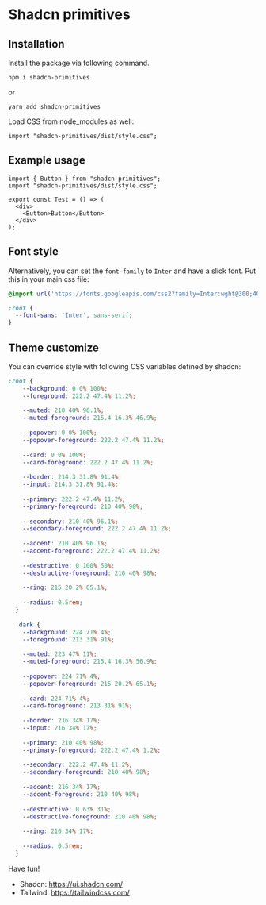 # Shadcn primitives


## Installation

Install the package via following command.

```
npm i shadcn-primitives
```

or 

```
yarn add shadcn-primitives
```

Load CSS from node_modules as well:

```
import "shadcn-primitives/dist/style.css";
```

## Example usage

``` tsx
import { Button } from "shadcn-primitives";
import "shadcn-primitives/dist/style.css";

export const Test = () => (
  <div>
    <Button>Button</Button>
  </div>
);

```

## Font style

Alternatively, you can set the `font-family` to `Inter` and have a slick font. Put this in your main css file:

``` css
@import url('https://fonts.googleapis.com/css2?family=Inter:wght@300;400;500;600;700&display=swap');

:root {
  --font-sans: 'Inter', sans-serif;
}

```

## Theme customize

You can override style with following CSS variables defined by shadcn:

``` css
:root {
    --background: 0 0% 100%;
    --foreground: 222.2 47.4% 11.2%;
 
    --muted: 210 40% 96.1%;
    --muted-foreground: 215.4 16.3% 46.9%;
 
    --popover: 0 0% 100%;
    --popover-foreground: 222.2 47.4% 11.2%;
 
    --card: 0 0% 100%;
    --card-foreground: 222.2 47.4% 11.2%;
 
    --border: 214.3 31.8% 91.4%;
    --input: 214.3 31.8% 91.4%;
 
    --primary: 222.2 47.4% 11.2%;
    --primary-foreground: 210 40% 98%;
 
    --secondary: 210 40% 96.1%;
    --secondary-foreground: 222.2 47.4% 11.2%;
 
    --accent: 210 40% 96.1%;
    --accent-foreground: 222.2 47.4% 11.2%;
 
    --destructive: 0 100% 50%;
    --destructive-foreground: 210 40% 98%;
 
    --ring: 215 20.2% 65.1%;
 
    --radius: 0.5rem;
  }
 
  .dark {
    --background: 224 71% 4%;
    --foreground: 213 31% 91%;
 
    --muted: 223 47% 11%;
    --muted-foreground: 215.4 16.3% 56.9%;
 
    --popover: 224 71% 4%;
    --popover-foreground: 215 20.2% 65.1%;
 
    --card: 224 71% 4%;
    --card-foreground: 213 31% 91%;
 
    --border: 216 34% 17%;
    --input: 216 34% 17%;
 
    --primary: 210 40% 98%;
    --primary-foreground: 222.2 47.4% 1.2%;
 
    --secondary: 222.2 47.4% 11.2%;
    --secondary-foreground: 210 40% 98%;
 
    --accent: 216 34% 17%;
    --accent-foreground: 210 40% 98%;
 
    --destructive: 0 63% 31%;
    --destructive-foreground: 210 40% 98%;
 
    --ring: 216 34% 17%;
 
    --radius: 0.5rem;
  }
  ```

  Have fun!

- Shadcn: https://ui.shadcn.com/
- Tailwind: https://tailwindcss.com/

